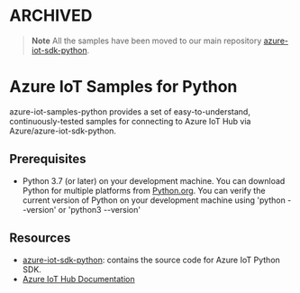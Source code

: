 # ARCHIVED

> **Note**
> All the samples have been moved to our main repository [azure-iot-sdk-python](https://github.com/Azure/azure-iot-sdk-python).

# Azure IoT Samples for Python

azure-iot-samples-python provides a set of easy-to-understand, continuously-tested samples for connecting to Azure IoT Hub via Azure/azure-iot-sdk-python.

## Prerequisites

- Python 3.7 (or later) on your development machine.  You can download Python for multiple platforms from [Python.org](https://www.python.org/downloads/).  You can verify the current version of Python on your development machine using 'python --version' or 'python3 --version'

## Resources

- [azure-iot-sdk-python](https://github.com/Azure/azure-iot-sdk-python): contains the source code for Azure IoT Python SDK.
- [Azure IoT Hub Documentation](https://docs.microsoft.com/azure/iot-hub/)
